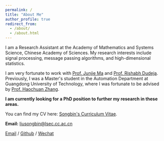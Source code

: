 ```yaml
---
permalink: /
title: "About Me"
author_profile: true
redirect_from: 
  - /about/
  - /about.html
---
```


I am a Research Assistant at the Academy of Mathematics and Systems Science, Chinese Academy of Sciences. My research interests include signal processing, message passing algorithms, and high-dimensional statistics.

I am very fortunate to work with [Prof. Junjie Ma](http://lsec.cc.ac.cn/~mjj/index.html) and [Prof. Rishabh Dudeja](https://www.columbia.edu/~rd2714/).
Previously, I was a Master's student in the Automation Department at Guangdong University of Technology, where I was fortunate to be advised by [Prof. Haochuan Zhang](https://scholar.google.com/citations?user=-fwh6u0AAAAJ&hl=en&oi=ao).

**I am currently looking for a PhD position to further my research in these areas.**

You can find my CV here: [Songbin's Curriculum Vitae](../files/Curriculum_Vitae.pdf).

**Email:** liusongbin@lsec.cc.ac.cn


[Email](liusongbin@lsec.cc.ac.cn) / [Github](https://github.com/songIce) / [Wechat](../images/wechat.png)

